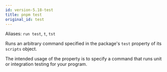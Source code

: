 ```yaml
---
id: version-5.18-test
title: pnpm test
original_id: test
---
```


Aliases: `run test`, `t`, `tst`

Runs an arbitrary command specified in the package's `test` property of its
`scripts` object. 

The intended usage of the property is to specify a command that runs unit or
integration testing for your program.
